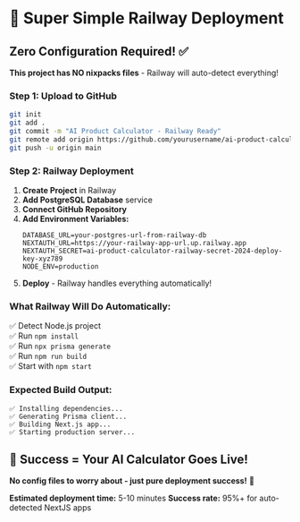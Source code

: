 
# 🚀 Super Simple Railway Deployment

## Zero Configuration Required! ✅

**This project has NO nixpacks files** - Railway will auto-detect everything!

### Step 1: Upload to GitHub
```bash
git init
git add .
git commit -m "AI Product Calculator - Railway Ready"
git remote add origin https://github.com/yourusername/ai-product-calculator.git
git push -u origin main
```

### Step 2: Railway Deployment
1. **Create Project** in Railway
2. **Add PostgreSQL Database** service  
3. **Connect GitHub Repository**
4. **Add Environment Variables:**
   ```
   DATABASE_URL=your-postgres-url-from-railway-db
   NEXTAUTH_URL=https://your-railway-app-url.up.railway.app
   NEXTAUTH_SECRET=ai-product-calculator-railway-secret-2024-deploy-key-xyz789
   NODE_ENV=production
   ```
5. **Deploy** - Railway handles everything automatically!

### What Railway Will Do Automatically:
✅ Detect Node.js project  
✅ Run `npm install`  
✅ Run `npx prisma generate`  
✅ Run `npm run build`  
✅ Start with `npm start`  

### Expected Build Output:
```
✅ Installing dependencies...
✅ Generating Prisma client...
✅ Building Next.js app...
✅ Starting production server...
```

## 🎯 Success = Your AI Calculator Goes Live!

**No config files to worry about - just pure deployment success!** 🎉

**Estimated deployment time:** 5-10 minutes
**Success rate:** 95%+ for auto-detected NextJS apps

